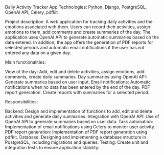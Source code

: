 Daily Activity Tracker App
Technologies: Python, Django, PostgreSQL, OpenAI API, Celery, pdfkit

Project description:
A web application for tracking daily activities and the emotions associated with them. Users can record their activities, assign emotions to them, add comments and create summaries of the day. The application uses OpenAI API to generate automatic summaries based on the data entered. In addition, the app offers the generation of PDF reports for selected periods and automatic email notifications if the user has not entered any data on a given day.

Main functionalities:

View of the day: Add, edit and delete activities, assign emotions, add comments, create daily summaries.
Day summaries using OpenAI API: Generate summaries based on user input.
Email notifications: Automatic notifications when no data has been entered by the end of the day.
PDF report generation: Create reports with summaries for a selected period.


Responsibilities:

Backend: Design and implementation of functions to add, edit and delete activities and generate daily summaries.
Integration with OpenAI API: Use of OpenAI API to generate summaries based on user data.
Task automation: Implementation of email notifications using Celery to monitor user activity.
PDF report generation: Implementation of PDF report generation using pdfkit.
Database: Designing and implementing a database structure in PostgreSQL, including migrations and queries.
Testing: Create unit and integration tests to ensure application stability.
